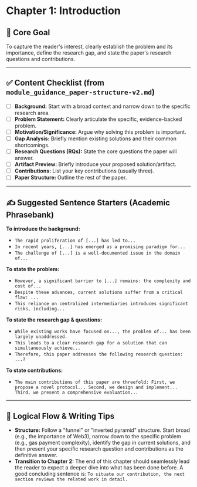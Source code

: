 # Chapter 1: Introduction

## 🎯 Core Goal
To capture the reader's interest, clearly establish the problem and its importance, define the research gap, and state the paper's research questions and contributions.

---

## ✅ Content Checklist (from `module_guidance_paper-structure-v2.md`)
- [ ] **Background:** Start with a broad context and narrow down to the specific research area.
- [ ] **Problem Statement:** Clearly articulate the specific, evidence-backed problem.
- [ ] **Motivation/Significance:** Argue why solving this problem is important.
- [ ] **Gap Analysis:** Briefly mention existing solutions and their common shortcomings.
- [ ] **Research Questions (RQs):** State the core questions the paper will answer.
- [ ] **Artifact Preview:** Briefly introduce your proposed solution/artifact.
- [ ] **Contributions:** List your key contributions (usually three).
- [ ] **Paper Structure:** Outline the rest of the paper.

---

## ✍️ Suggested Sentence Starters (Academic Phrasebank)

**To introduce the background:**
*   `The rapid proliferation of [...] has led to...`
*   `In recent years, [...] has emerged as a promising paradigm for...`
*   `The challenge of [...] is a well-documented issue in the domain of...`

**To state the problem:**
*   `However, a significant barrier to [...] remains: the complexity and cost of...`
*   `Despite these advances, current solutions suffer from a critical flaw: ...`
*   `This reliance on centralized intermediaries introduces significant risks, including...`

**To state the research gap & questions:**
*   `While existing works have focused on..., the problem of... has been largely unaddressed.`
*   `This leads to a clear research gap for a solution that can simultaneously achieve...`
*   `Therefore, this paper addresses the following research question: ...?`

**To state contributions:**
*   `The main contributions of this paper are threefold: First, we propose a novel protocol... Second, we design and implement... Third, we present a comprehensive evaluation...`

---

## 🔗 Logical Flow & Writing Tips
*   **Structure:** Follow a "funnel" or "inverted pyramid" structure. Start broad (e.g., the importance of Web3), narrow down to the specific problem (e.g., gas payment complexity), identify the gap in current solutions, and then present your specific research question and contributions as the definitive answer.
*   **Transition to Chapter 2:** The end of this chapter should seamlessly lead the reader to expect a deeper dive into what has been done before. A good concluding sentence is: `To situate our contribution, the next section reviews the related work in detail.`

